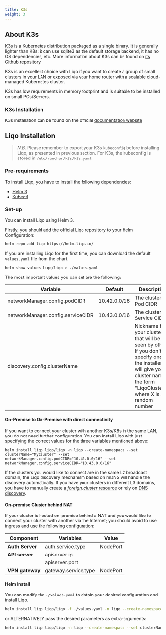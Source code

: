 ```yaml
---
title: K3s 
weight: 3
---
```


## About K3s

[K3s](https://k3s.io) is a Kubernetes distribution packaged as a single binary. It is generally lighter than K8s: it can use sqlite3 as the default storage backend, it has no OS dependencies, etc. More information about K3s can be found on [its Github repository](https://github.com/k3s-io/k3s).

K3s is an excellent choice with Liqo if you want to create a group of small clusters in your LAN or exposed via your home router with a scalable cloud-managed Kubernetes cluster.

K3s has low requirements in memory footprint and is suitable to be installed on small PCs/Servers.

### K3s Installation

K3s installation can be found on the official [documentation website](https://rancher.com/docs/k3s/latest/en/installation/)

## Liqo Installation

> *N.B.* Please remember to export your K3s `kubeconfig` before installing Liqo, as presented in previous section. For K3s, the kubeconfig is stored in `/etc/rancher/k3s/k3s.yaml`

### Pre-requirements

To install Liqo, you have to install the following dependencies:

* [Helm 3](https://helm.sh/docs/intro/install/)
* [Kubectl](https://kubernetes.io/docs/tasks/tools/install-kubectl/)

### Set-up

You can install Liqo using Helm 3.

Firstly, you should add the official Liqo repository to your Helm Configuration:

```bash
helm repo add liqo https://helm.liqo.io/
```

If you are installing Liqo for the first time, you can download the default ```values.yaml``` file from the chart.

```bash
helm show values liqo/liqo > ./values.yaml
```

The most important values you can set are the following:

| Variable               | Default             | Description                                 |
| ---------------------- | -------             | ------------------------------------------- |
| networkManager.config.podCIDR         | 10.42.0.0/16        | The cluster Pod CIDR                        |
| networkManager.config.serviceCIDR         | 10.43.0.0/16        | The cluster Service CIDR                    |
| discovery.config.clusterName         |         | Nickname for your cluster that will be seen by others. If you don't specify one, the installer will give you a cluster name in the form "LiqoClusterX", where X is a random number |

#### On-Premise to On-Premise with direct connectivity

If you want to connect your cluster with another K3s/K8s in the same LAN, you do not need further configuration. You can install Liqo with just specifying the correct values for the three variables mentioned above:

```
helm install liqo liqo/liqo -n liqo --create-namespace --set clusterName="MyCluster" --set networkManager.config.podCIDR="10.42.0.0/16" --set networkManager.config.serviceCIDR="10.43.0.0/16"
```

If the clusters you would like to connect are in the same L2 broadcast domain, the Liqo discovery mechanism based on mDNS will handle the discovery automatically. If you have your clusters in different L3 domains, you have to manually create [a *foreign_cluster* resource](/user/post-install/discovery) or rely on [DNS discovery](/user/post-install/discovery#manual-configuration).

#### On-premise Cluster behind NAT

If your cluster is hosted on-premise behind a NAT and you would like to connect your cluster with another via the Internet; you should avoid to use ingress and use the following configuration:

| Component | Variables | Value |
| --------- | -------- | ------ |
| **Auth Server** | auth.service.type  | NodePort |
| **API server** | apiserver.ip |  | The IP/Host exposed by the NAT |
|                | apiserver.port |  | The port exposed by the NAT  |
| **VPN gateway** | gateway.service.type | NodePort |

#### Helm Install

You can modify the ```./values.yaml``` to obtain your desired configuration and install Liqo.

```bash
helm install liqo liqo/liqo -f ./values.yaml -n liqo --create-namespace
```

or ALTERNATIVELY pass the desired parameters as extra-arguments:

```bash
helm install liqo liqo/liqo -n liqo --create-namespace --set clusterName="MyCluster" --set networkManager.config.podCIDR="10.42.0.0/16" --set networkManager.config.serviceCIDR="10.43.0.0/16" ...
```